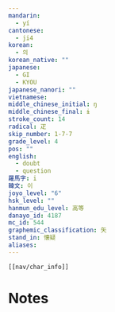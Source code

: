 ```yaml
---
mandarin:
  - yí
cantonese:
  - ji4
korean:
  - 의
korean_native: ""
japanese:
  - GI
  - KYOU
japanese_nanori: ""
vietnamese:
middle_chinese_initial: ŋ
middle_chinese_final: ɨ
stroke_count: 14
radical: 疋
skip_number: 1-7-7
grade_level: 4
pos: ""
english:
  - doubt
  - question
羅馬字: i
韓文: 이
joyo_level: "6"
hsk_level: ""
hanmun_edu_level: 高等
danayo_id: 4187
mc_id: 544
graphemic_classification: 矢
stand_in: 懐疑
aliases:
---
```

```meta-bind-embed
[[nav/char_info]]
```

# Notes
